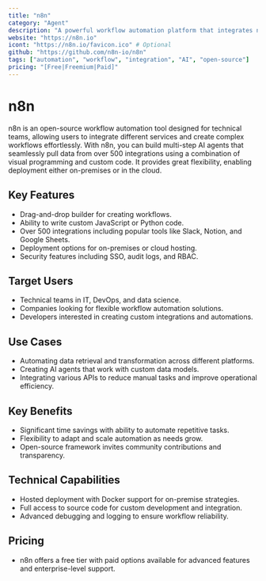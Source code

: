 ```yaml
---
title: "n8n"
category: "Agent"
description: "A powerful workflow automation platform that integrates numerous tools and enables the creation of multi-step AI agents with both drag-and-drop and coding options."
website: "https://n8n.io"
icont: "https://n8n.io/favicon.ico" # Optional
github: "https://github.com/n8n-io/n8n"
tags: ["automation", "workflow", "integration", "AI", "open-source"]
pricing: "[Free|Freemium|Paid]"
---
```


# n8n

n8n is an open-source workflow automation tool designed for technical teams, allowing users to integrate different services and create complex workflows effortlessly. With n8n, you can build multi-step AI agents that seamlessly pull data from over 500 integrations using a combination of visual programming and custom code. It provides great flexibility, enabling deployment either on-premises or in the cloud.

## Key Features
- Drag-and-drop builder for creating workflows.
- Ability to write custom JavaScript or Python code.
- Over 500 integrations including popular tools like Slack, Notion, and Google Sheets.
- Deployment options for on-premises or cloud hosting.
- Security features including SSO, audit logs, and RBAC.

## Target Users
- Technical teams in IT, DevOps, and data science.
- Companies looking for flexible workflow automation solutions.
- Developers interested in creating custom integrations and automations.

## Use Cases  
- Automating data retrieval and transformation across different platforms.
- Creating AI agents that work with custom data models.
- Integrating various APIs to reduce manual tasks and improve operational efficiency.

## Key Benefits
- Significant time savings with ability to automate repetitive tasks.
- Flexibility to adapt and scale automation as needs grow.
- Open-source framework invites community contributions and transparency.

## Technical Capabilities
- Hosted deployment with Docker support for on-premise strategies.
- Full access to source code for custom development and integration.
- Advanced debugging and logging to ensure workflow reliability.

## Pricing
- n8n offers a free tier with paid options available for advanced features and enterprise-level support.